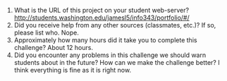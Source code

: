 1. What is the URL of this project on your student web-server?
http://students.washington.edu/jamesl5/info343/portfolio/#/
2. Did you receive help from any other sources (classmates, etc.)? If so, please list who.
Nope.
3. Approximately how many hours did it take you to complete this challenge?
About 12 hours.
4. Did you encounter any problems in this challenge we should warn students about in the future? How can we make the challenge better?
I think everything is fine as it is right now.
